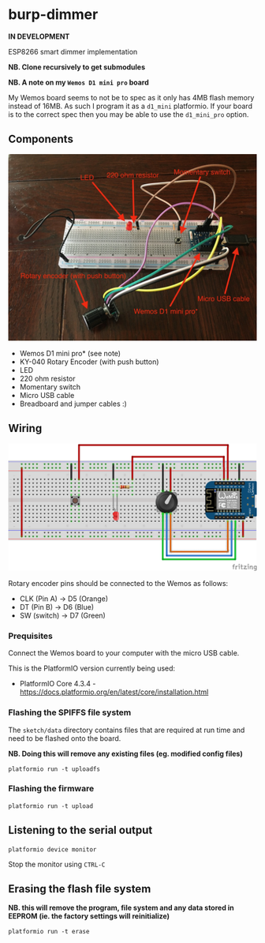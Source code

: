 # burp-dimmer

**IN DEVELOPMENT**

ESP8266 smart dimmer implementation

**NB. Clone recursively to get submodules**

**NB. A note on my `Wemos D1 mini pro` board**

My Wemos board seems to not be to spec as it only has 4MB flash memory instead of 16MB. As such I program it as a `d1_mini` platformio. If your board is to the correct spec then you may be able to use the `d1_mini_pro` option.

## Components

![breadboard](breadboard.jpeg)

- Wemos D1 mini pro* (see note)
- KY-040 Rotary Encoder (with push button)
- LED
- 220 ohm resistor
- Momentary switch
- Micro USB cable
- Breadboard and jumper cables :)

## Wiring

![breadboard wiring](breadboard_bb.png)

Rotary encoder pins should be connected to the Wemos as follows:

- CLK (Pin A) -> D5 (Orange)
- DT (Pin B) -> D6 (Blue)
- SW (switch) -> D7 (Green)

### Prequisites

Connect the Wemos board to your computer with the micro USB cable.

This is the PlatformIO version currently being used:

- PlatformIO Core 4.3.4 - https://docs.platformio.org/en/latest/core/installation.html

### Flashing the SPIFFS file system

The `sketch/data` directory contains files that are required at run time and need to be flashed onto the board.

**NB. Doing this will remove any existing files (eg. modified config files)**

```
platformio run -t uploadfs
```

### Flashing the firmware

```
platformio run -t upload
```

## Listening to the serial output

```
platformio device monitor
```

Stop the monitor using `CTRL-C`

## Erasing the flash file system

**NB. this will remove the program, file system and any data stored in EEPROM (ie. the factory settings will reinitialize)**

```
platformio run -t erase
```
